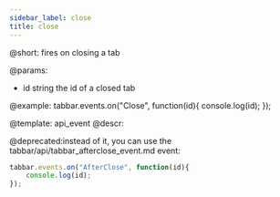 ```yaml
---
sidebar_label: close
title: close
---          
```


@short:
fires on closing a tab

@params:
- id 		string		the id of a closed tab


@example:
tabbar.events.on("Close", function(id){
    console.log(id);
});


@template: api_event
@descr:

@deprecated:instead of it, you can use the tabbar/api/tabbar_afterclose_event.md event:

~~~js
tabbar.events.on("AfterClose", function(id){
    console.log(id);
});
~~~

